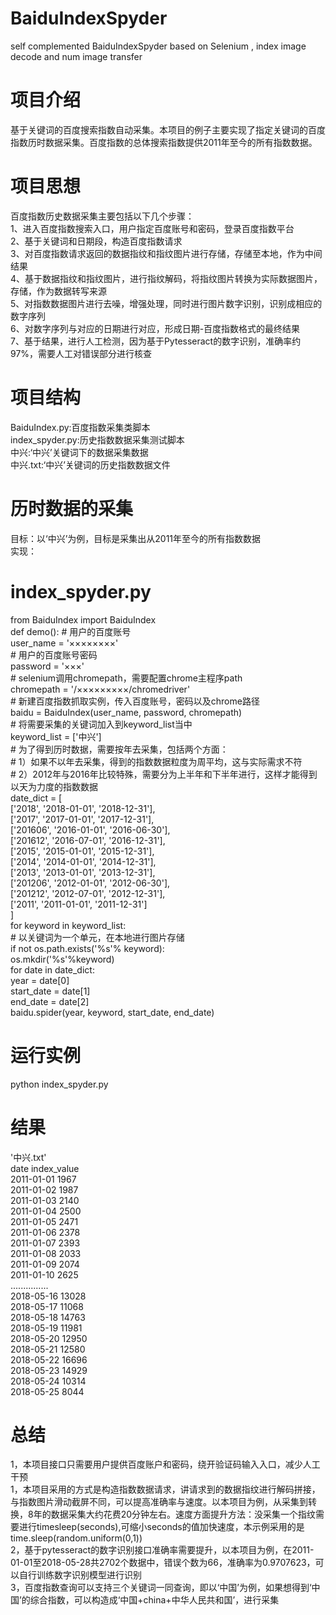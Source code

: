 
# BaiduIndexSpyder
self complemented BaiduIndexSpyder based on Selenium , index image decode and num image transfer
# 项目介绍
基于关键词的百度搜索指数自动采集。本项目的例子主要实现了指定关键词的百度指数历时数据采集。百度指数的总体搜索指数提供2011年至今的所有指数数据。  
# 项目思想  
百度指数历史数据采集主要包括以下几个步骤：  
1、进入百度指数搜索入口，用户指定百度账号和密码，登录百度指数平台  
2、基于关键词和日期段，构造百度指数请求  
3、对百度指数请求返回的数据指纹和指纹图片进行存储，存储至本地，作为中间结果  
4、基于数据指纹和指纹图片，进行指纹解码，将指纹图片转换为实际数据图片，存储，作为数据转写来源  
5、对指数数据图片进行去噪，增强处理，同时进行图片数字识别，识别成相应的数字序列  
6、对数字序列与对应的日期进行对应，形成日期-百度指数格式的最终结果  
7、基于结果，进行人工检测，因为基于Pytesseract的数字识别，准确率约97%，需要人工对错误部分进行核查  
# 项目结构
BaiduIndex.py:百度指数采集类脚本  
index_spyder.py:历史指数数据采集测试脚本  
中兴:‘中兴’关键词下的数据采集数据   
中兴.txt:‘中兴’关键词的历史指数数据文件  
# 历时数据的采集  
目标：以‘中兴’为例，目标是采集出从2011年至今的所有指数数据  
实现：
# index_spyder.py 
from BaiduIndex import BaiduIndex  
def demo():
    # 用户的百度账号  
    user_name = '××××××××'  
    # 用户的百度账号密码    
    password = '×××'  
    # selenium调用chromepath，需要配置chrome主程序path  
    chromepath = '/×××××××××/chromedriver'  
    # 新建百度指数抓取实例，传入百度账号，密码以及chrome路径  
    baidu = BaiduIndex(user_name, password, chromepath)  
    # 将需要采集的关键词加入到keyword_list当中  
    keyword_list = ['中兴']  
    # 为了得到历时数据，需要按年去采集，包括两个方面：  
    # 1）如果不以年去采集，得到的指数数据粒度为周平均，这与实际需求不符  
    # 2）2012年与2016年比较特殊，需要分为上半年和下半年进行，这样才能得到以天为力度的指数数据  
    date_dict = [  
        ['2018', '2018-01-01', '2018-12-31'],  
        ['2017', '2017-01-01', '2017-12-31'],  
        ['201606', '2016-01-01', '2016-06-30'],  
        ['201612', '2016-07-01', '2016-12-31'],  
        ['2015', '2015-01-01', '2015-12-31'],  
        ['2014', '2014-01-01', '2014-12-31'],  
        ['2013', '2013-01-01', '2013-12-31'],  
        ['201206', '2012-01-01', '2012-06-30'],  
        ['201212', '2012-07-01', '2012-12-31'],  
        ['2011', '2011-01-01', '2011-12-31']  
        ]  
    for keyword in keyword_list:  
        # 以关键词为一个单元，在本地进行图片存储  
        if not os.path.exists('%s'% keyword):  
            os.mkdir('%s'%keyword)  
        for date in date_dict:  
            year = date[0]  
            start_date = date[1]  
            end_date = date[2]  
            baidu.spider(year, keyword, start_date, end_date)  
# 运行实例  
python index_spyder.py   

# 结果
'中兴.txt'    
date index_value  
2011-01-01	1967  
2011-01-02	1987  
2011-01-03	2140  
2011-01-04	2500  
2011-01-05	2471  
2011-01-06	2378  
2011-01-07	2393  
2011-01-08	2033  
2011-01-09	2074  
2011-01-10	2625  
...............  
2018-05-16	13028  
2018-05-17	11068  
2018-05-18	14763  
2018-05-19	11981  
2018-05-20	12950  
2018-05-21	12580  
2018-05-22	16696  
2018-05-23	14929  
2018-05-24	10314  
2018-05-25	8044  

# 总结
1，本项目接口只需要用户提供百度账户和密码，绕开验证码输入入口，减少人工干预  
1，本项目采用的方式是构造指数数据请求，讲请求到的数据指纹进行解码拼接，与指数图片滑动截屏不同，可以提高准确率与速度。以本项目为例，从采集到转换，8年的数据采集大约花费20分钟左右。速度方面提升方法：没采集一个指纹需要进行timesleep(seconds),可缩小seconds的值加快速度，本示例采用的是time.sleep(random.uniform(0,1))  
2，基于pytesseract的数字识别接口准确率需要提升，以本项目为例，在2011-01-01至2018-05-28共2702个数据中，错误个数为66，准确率为0.9707623，可以自行训练数字识别模型进行识别   
3，百度指数查询可以支持三个关键词一同查询，即以‘中国’为例，如果想得到‘中国’的综合指数，可以构造成‘中国+china+中华人民共和国’，进行采集 






